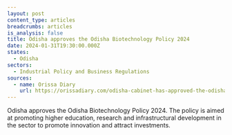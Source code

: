 ```yaml
---
layout: post
content_type: articles
breadcrumbs: articles
is_analysis: false
title: Odisha approves the Odisha Biotechnology Policy 2024
date: 2024-01-31T19:30:00.000Z
states:
  - Odisha
sectors:
  - Industrial Policy and Business Regulations
sources:
  - name: Orissa Diary
    url: https://orissadiary.com/odisha-cabinet-has-approved-the-odisha-biotechnology-policy-2024-to-create-a-flourishing-ecosystem-for-biotechnology-industry/
---
```

Odisha approves the Odisha Biotechnology Policy 2024. The policy is aimed at promoting higher education, research and infrastructural development in the sector to promote innovation and attract investments.
